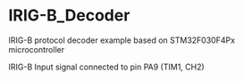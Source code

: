 # IRIG-B_Decoder
IRIG-B protocol decoder example based on STM32F030F4Px microcontroller

IRIG-B Input signal connected to pin PA9 (TIM1, CH2)
